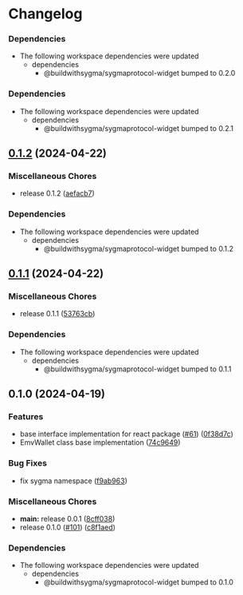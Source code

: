 # Changelog

### Dependencies

* The following workspace dependencies were updated
  * dependencies
    * @buildwithsygma/sygmaprotocol-widget bumped to 0.2.0

### Dependencies

* The following workspace dependencies were updated
  * dependencies
    * @buildwithsygma/sygmaprotocol-widget bumped to 0.2.1

## [0.1.2](https://github.com/sygmaprotocol/sygma-widget/compare/sygmaprotocol-react-widget-v0.1.1...sygmaprotocol-react-widget-v0.1.2) (2024-04-22)


### Miscellaneous Chores

* release 0.1.2 ([aefacb7](https://github.com/sygmaprotocol/sygma-widget/commit/aefacb76910ecc107a7f778e381fa244eb75a02a))


### Dependencies

* The following workspace dependencies were updated
  * dependencies
    * @buildwithsygma/sygmaprotocol-widget bumped to 0.1.2

## [0.1.1](https://github.com/sygmaprotocol/sygma-widget/compare/sygmaprotocol-react-widget-v0.1.0...sygmaprotocol-react-widget-v0.1.1) (2024-04-22)


### Miscellaneous Chores

* release 0.1.1 ([53763cb](https://github.com/sygmaprotocol/sygma-widget/commit/53763cbaeb4d2df5de1735e9d5fe6914ff76c13d))


### Dependencies

* The following workspace dependencies were updated
  * dependencies
    * @buildwithsygma/sygmaprotocol-widget bumped to 0.1.1

## 0.1.0 (2024-04-19)


### Features

* base interface implementation for react package ([#61](https://github.com/sygmaprotocol/sygma-widget/issues/61)) ([0f38d7c](https://github.com/sygmaprotocol/sygma-widget/commit/0f38d7c785fe40a51b69ddc04b858b542c0ea1fd))
* EmvWallet class base implementation ([74c9649](https://github.com/sygmaprotocol/sygma-widget/commit/74c96492dba784524891dfa04ca3314c69a36370))


### Bug Fixes

* fix sygma namespace ([f9ab963](https://github.com/sygmaprotocol/sygma-widget/commit/f9ab9637ea2b797086cee6c0a12b046e3cb2e14c))


### Miscellaneous Chores

* **main:** release 0.0.1 ([8cff038](https://github.com/sygmaprotocol/sygma-widget/commit/8cff038e5ec68039a2b3ff0301f9d7d4b63d9f61))
* release 0.1.0 ([#101](https://github.com/sygmaprotocol/sygma-widget/issues/101)) ([c8f1aed](https://github.com/sygmaprotocol/sygma-widget/commit/c8f1aede49a480e4a6a5894857589c375457d5d4))


### Dependencies

* The following workspace dependencies were updated
  * dependencies
    * @buildwithsygma/sygmaprotocol-widget bumped to 0.1.0
